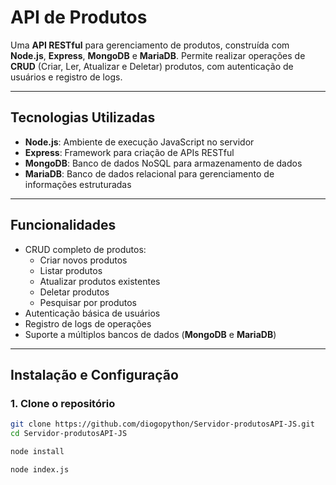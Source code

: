 # API de Produtos

Uma **API RESTful** para gerenciamento de produtos, construída com **Node.js**, **Express**, **MongoDB** e **MariaDB**. Permite realizar operações de **CRUD** (Criar, Ler, Atualizar e Deletar) produtos, com autenticação de usuários e registro de logs.

---

## Tecnologias Utilizadas

- **Node.js**: Ambiente de execução JavaScript no servidor  
- **Express**: Framework para criação de APIs RESTful  
- **MongoDB**: Banco de dados NoSQL para armazenamento de dados  
- **MariaDB**: Banco de dados relacional para gerenciamento de informações estruturadas  

---

## Funcionalidades

- CRUD completo de produtos:
  - Criar novos produtos  
  - Listar produtos  
  - Atualizar produtos existentes  
  - Deletar produtos
  - Pesquisar por produtos
- Autenticação básica de usuários  
- Registro de logs de operações  
- Suporte a múltiplos bancos de dados (**MongoDB** e **MariaDB**)  

---

## Instalação e Configuração

### 1. Clone o repositório

```bash
git clone https://github.com/diogopython/Servidor-produtosAPI-JS.git
cd Servidor-produtosAPI-JS

node install

node index.js